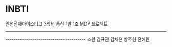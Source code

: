 # INBTI
인천전자마이스터고 3학년 통신 1반 1조 MDP 프로젝트
<hr/>---------------------------------------
조원
김규진
김채은
방주현
전해린
